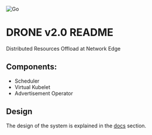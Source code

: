![Go](https://github.com/netgroup-polito/dronev2/workflows/Go/badge.svg)

# DRONE v2.0 README
Distributed Resources Offload at Network Edge

## Components:

- Scheduler
- Virtual Kubelet
- Advertisement Operator

## Design
The design of the system is explained in the [docs](docs/design) section.

